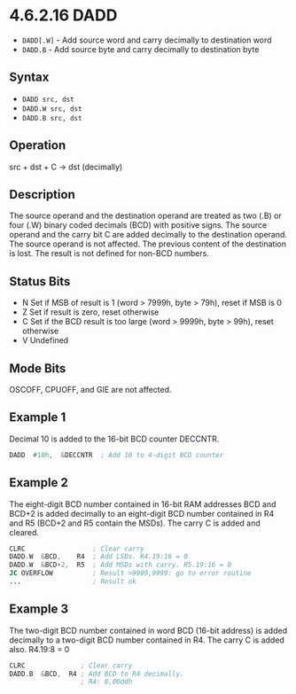 # 4.6.2.16 DADD

- `DADD[.W]` - Add source word and carry decimally to destination word
- `DADD.B` - Add source byte and carry decimally to destination byte

## Syntax

- `DADD src, dst`
- `DADD.W src, dst`
- `DADD.B src, dst`

## Operation

src + dst + C → dst (decimally)

## Description

The source operand and the destination operand are treated as two (.B) or four (.W) binary coded decimals (BCD)
with positive signs. The source operand and the carry bit C are added decimally to the destination operand.
The source operand is not affected. The previous content of the destination is lost. The result is not defined
for non-BCD numbers.

## Status Bits

- N Set if MSB of result is 1 (word > 7999h, byte > 79h), reset if MSB is 0
- Z Set if result is zero, reset otherwise
- C Set if the BCD result is too large (word > 9999h, byte > 99h), reset otherwise
- V Undefined

## Mode Bits

OSCOFF, CPUOFF, and GIE are not affected.

## Example 1

Decimal 10 is added to the 16-bit BCD counter DECCNTR.

```asm
DADD  #10h,  &DECCNTR  ; Add 10 to 4-digit BCD counter
```

## Example 2

The eight-digit BCD number contained in 16-bit RAM addresses BCD and BCD+2 is added decimally to an
eight-digit BCD number contained in R4 and R5 (BCD+2 and R5 contain the MSDs). The carry C is added and cleared.

```asm
CLRC                 ; Clear carry
DADD.W  &BCD,    R4  ; Add LSDs. R4.19:16 = 0
DADD.W  &BCD+2,  R5  ; Add MSDs with carry. R5.19:16 = 0
JC OVERFLOW          ; Result >9999,9999: go to error routine
...                  ; Result ok
```

## Example 3

The two-digit BCD number contained in word BCD (16-bit address) is added decimally to a two-digit BCD number
contained in R4. The carry C is added also. R4.19:8 = 0

```asm
CLRC              ; Clear carry
DADD.B  &BCD,  R4 ; Add BCD to R4 decimally.
                  ; R4: 0,00ddh
```

